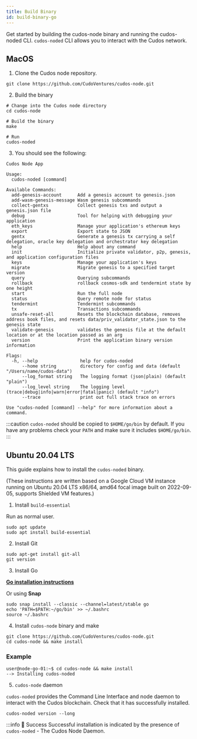 ```yaml
---
title: Build Binary 
id: build-binary-go
---
```


Get started by building the cudos-node binary and running the cudos-noded CLI.
`cudos-noded` CLI allows you to interact with the Cudos network. 

## MacOS

1. Clone the Cudos node repository.

```shell
git clone https://github.com/CudoVentures/cudos-node.git
```

2. Build the binary

```shell
# Change into the Cudos node directory
cd cudos-node

# Build the binary
make

# Run 
cudos-noded
```

3. You should see the following:

```shell
Cudos Node App

Usage:
  cudos-noded [command]

Available Commands:
  add-genesis-account      Add a genesis account to genesis.json
  add-wasm-genesis-message Wasm genesis subcommands
  collect-gentxs           Collect genesis txs and output a genesis.json file
  debug                    Tool for helping with debugging your application
  eth_keys                 Manage your application's ethereum keys
  export                   Export state to JSON
  gentx                    Generate a genesis tx carrying a self delegation, oracle key delegation and orchestrator key delegation
  help                     Help about any command
  init                     Initialize private validator, p2p, genesis, and application configuration files
  keys                     Manage your application's keys
  migrate                  Migrate genesis to a specified target version
  query                    Querying subcommands
  rollback                 rollback cosmos-sdk and tendermint state by one height
  start                    Run the full node
  status                   Query remote node for status
  tendermint               Tendermint subcommands
  tx                       Transactions subcommands
  unsafe-reset-all         Resets the blockchain database, removes address book files, and resets data/priv_validator_state.json to the genesis state
  validate-genesis         validates the genesis file at the default location or at the location passed as an arg
  version                  Print the application binary version information

Flags:
  -h, --help                help for cudos-noded
      --home string         directory for config and data (default "/Users/name/cudos-data")
      --log_format string   The logging format (json|plain) (default "plain")
      --log_level string    The logging level (trace|debug|info|warn|error|fatal|panic) (default "info")
      --trace               print out full stack trace on errors

Use "cudos-noded [command] --help" for more information about a command.
```

:::caution 
`cudos-noded` should be copied to `$HOME/go/bin` by default. If you have any problems check your `PATH` and make sure it includes `$HOME/go/bin`.
:::

## Ubuntu 20.04 LTS 

This guide explains how to install the `cudos-noded` binary. 

(These instructions are written based on a Google Cloud VM instance running on Ubuntu 20.04 LTS
x86/64, amd64 focal image built on 2022-09-05, supports Shielded VM features.)

1. Install `build-essential`

Run as normal user.

```shell
sudo apt update
sudo apt install build-essential
```

2. Install Git

```shell
sudo apt-get install git-all
git version
```

3. Install Go

[**Go installation instructions**](https://go.dev/dl/)

Or using **Snap** 

```shell
sudo snap install --classic --channel=latest/stable go
echo 'PATH=$PATH:~/go/bin' >> ~/.bashrc
source ~/.bashrc
```

4. Install `cudos-node` binary and make

```shell
git clone https://github.com/CudoVentures/cudos-node.git
cd cudos-node && make install
```

### Example

```shell
user@node-go-01:~$ cd cudos-node && make install
--> Installing cudos-noded
```

5. `cudos-node` daemon

`cudos-noded` provides the Command Line Interface and node daemon to interact with the Cudos blockchain.
Check that it has successfully installed.

```shell
cudos-noded version --long
```

:::info 🎉 Success
Successful installation is indicated by the presence of `cudos-noded` - The Cudos Node Daemon. 






